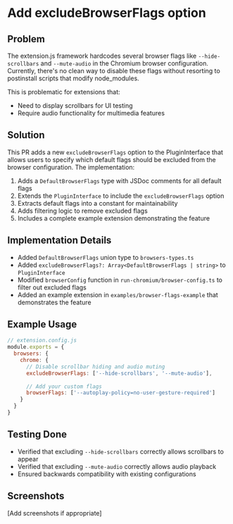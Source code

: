 # Add excludeBrowserFlags option

## Problem

The extension.js framework hardcodes several browser flags like `--hide-scrollbars` and `--mute-audio` in the Chromium browser configuration. Currently, there's no clean way to disable these flags without resorting to postinstall scripts that modify node_modules.

This is problematic for extensions that:
- Need to display scrollbars for UI testing
- Require audio functionality for multimedia features

## Solution

This PR adds a new `excludeBrowserFlags` option to the PluginInterface that allows users to specify which default flags should be excluded from the browser configuration. The implementation:

1. Adds a `DefaultBrowserFlags` type with JSDoc comments for all default flags
2. Extends the `PluginInterface` to include the `excludeBrowserFlags` option
3. Extracts default flags into a constant for maintainability
4. Adds filtering logic to remove excluded flags
5. Includes a complete example extension demonstrating the feature

## Implementation Details

- Added `DefaultBrowserFlags` union type to `browsers-types.ts`
- Added `excludeBrowserFlags?: Array<DefaultBrowserFlags | string>` to `PluginInterface`
- Modified `browserConfig` function in `run-chromium/browser-config.ts` to filter out excluded flags
- Added an example extension in `examples/browser-flags-example` that demonstrates the feature

## Example Usage

```javascript
// extension.config.js
module.exports = {
  browsers: {
    chrome: {
      // Disable scrollbar hiding and audio muting
      excludeBrowserFlags: ['--hide-scrollbars', '--mute-audio'],
      
      // Add your custom flags
      browserFlags: ['--autoplay-policy=no-user-gesture-required']
    }
  }
}
```

## Testing Done

- Verified that excluding `--hide-scrollbars` correctly allows scrollbars to appear
- Verified that excluding `--mute-audio` correctly allows audio playback
- Ensured backwards compatibility with existing configurations

## Screenshots

[Add screenshots if appropriate]
